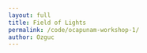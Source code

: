 ```yaml
---
layout: full
title: Field of Lights
permalink: /code/ocapunam-workshop-1/
author: Ozguc
---
```



<script deferred type="module">

///
/// SNWG - make your own atmosphere day
///
/// 2017-10-11 Ben Scott @evan-erdos <bescott.org>
///
import * as T from '../lib/module.js'

// you should rename this to match your own renderer
import ozRenderer from '../ocapunam/ozRenderer.js'

// a rate of rotation and delta time
let rate = 3, dt = 0

raycaster = new T.Raycaster();
mouse = new T.Vector2();

var mouse, raycaster;
var objects = [];

document.addEventListener('mousemove', onDocumentMouseMove, false);
document.addEventListener('keydown', handleKeyPressed, false);

// a "terrain" and a "thing", our object containers
let terrain = new T.Object3D(), thing = new T.Object3D()


let ground = new T.Mesh(
    new T.PlaneGeometry(1e2,1e2,32,32),
    new T.MeshPhongMaterial({ color: 0xAAAAAA }))
    ground.rotation.set(-Math.PI/2,0,0)
    ground.castShadow = true
    ground.receiveShadow = true
    terrain.add(ground)



function createPylon(x, y, z) {

    let light = new T.PointLight(0xFFDDFF, 1, 10, 2)
        light.position.set(0,1.5,0)
        light.castShadow = true
        light.shadow.camera.far = 100

    let bulb = new T.Mesh(
        new T.CylinderGeometry(0.1,0.1,0.5,8,2),
        new T.MeshStandardMaterial({
            color: 0xFFFFFF,
            emissive: 0xFFFFFF,
            emissiveIntensity: 2, }))
        bulb.position.set(0,1.7,0)
        bulb.castShadow = false
        bulb.receiveShadow = false


    let pylon = new T.Mesh(
        new T.CylinderGeometry(0.1,0.2,2.5,8,4),
        new T.MeshStandardMaterial({
            color: 0xBBEEFF,
            metalness: 0.1,
            roughness: 0.1,
            emissive: 1.0, }))
        pylon.add(light, bulb)
        pylon.rotation.set(0,0,0)
        pylon.position.set(x,y-1.5,z+1.5)
        pylon.castShadow = false
        pylon.receiveShadow = false

    return pylon
}


function addLight(x, y, z){
    let o = new T.Object3D()
    o.add(createPylon(x, y, z))
    thing.add(o)
    
    thing.traverse(function(children){
    objects.push(children)
    })
}

// this is the update function that we pass to the renderer,
// who then calls us back before it renders the scene.
function update(time) {
    dt += time

}



let renderer = new ozRenderer({
    position: { x: 0, y: 10, z: 15 },
    update: (t) => update(t),
    path: '../../data/evan-erdos/' })
    
    thing.position.set(0,2.5,0)


// adds our terrain and the spinning thing to the renderer
renderer.add(terrain, thing)

function onDocumentMouseMove(event) {
    event.preventDefault();
    mouse.x = (event.clientX / window.innerWidth) * 2 - 1;
    mouse.y = -(event.clientY / window.innerHeight) * 2 + 1;
    
    raycaster.setFromCamera( mouse, this.camera );    
}

function handleKeyPressed(event) {
  if (event.keyCode === 65) {
    var randX = getRandom(-1e2/2+10,1e2/2-10)
    var randY = getRandom(-2,0)
    var randZ = getRandom(-1e2/2+10,1e2/2-10)
    addLight(randX, randY, randZ);
    ///if (objects.length > 10){
    ///  objects.pop(0);
    ///  thing.remove(objects.pop(0));}
}
}

function getRandom(min, max) {
    return Math.random() * (max - min + 1) + min;
}
</script>
